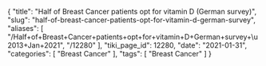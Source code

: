 {
    "title": "Half of Breast Cancer patients opt for vitamin D (German survey)",
    "slug": "half-of-breast-cancer-patients-opt-for-vitamin-d-german-survey",
    "aliases": [
        "/Half+of+Breast+Cancer+patients+opt+for+vitamin+D+German+survey+\u2013+Jan+2021",
        "/12280"
    ],
    "tiki_page_id": 12280,
    "date": "2021-01-31",
    "categories": [
        "Breast Cancer"
    ],
    "tags": [
        "Breast Cancer"
    ]
}